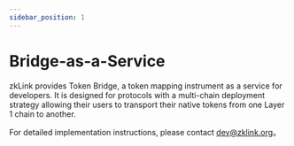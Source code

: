 ```yaml
---
sidebar_position: 1
---
```


# Bridge-as-a-Service

zkLink provides Token Bridge, a token mapping instrument as a service for developers. It is designed for protocols with a multi-chain deployment strategy allowing their users to transport their native tokens from one Layer 1 chain to another.

For detailed implementation instructions, please contact [dev@zklink.org](dev@zklink.org)。
